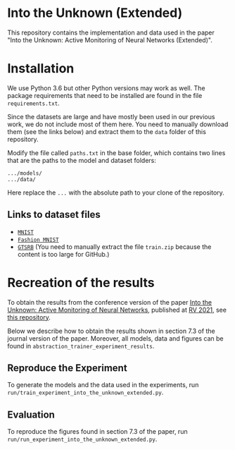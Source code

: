 # Into the Unknown (Extended)

This repository contains the implementation and data used in the paper "Into the Unknown: Active Monitoring of Neural Networks (Extended)".

# Installation

We use Python 3.6 but other Python versions may work as well.
The package requirements that need to be installed are found in the file `requirements.txt`.

Since the datasets are large and have mostly been used in our previous work, we do not include most of them here.
You need to manually download them (see the links below) and extract them to the `data` folder of this repository.

Modify the file called `paths.txt` in the base folder, which contains two lines that are the paths to the model and dataset folders:

```
.../models/
.../data/
```

Here replace the `...` with the absolute path to your clone of the repository.

## Links to dataset files

- [`MNIST`](https://github.com/VeriXAI/Outside-the-Box/tree/master/data/MNIST)
- [`Fashion MNIST`](https://github.com/VeriXAI/Outside-the-Box/tree/master/data/Fashion_MNIST)
- [`GTSRB`](https://github.com/VeriXAI/Outside-the-Box/tree/master/data/GTSRB) (You need to manually extract the file `train.zip` because the content is too large for GitHub.)


# Recreation of the results

To obtain the results from the conference version of the paper [Into the Unknown: Active Monitoring of Neural Networks](https://arxiv.org/pdf/2009.06429), published at [RV 2021](https://uva-mcps-lab.github.io/RV21/), see [this repository](https://github.com/VeriXAI/Into-the-Unknown).

Below we describe how to obtain the results shown in section 7.3 of the journal version of the paper.
Moreover, all models, data and figures can be found in `abstraction_trainer_experiment_results`.


## Reproduce the Experiment

To generate the models and the data used in the experiments, run `run/train_experiment_into_the_unknown_extended.py`.


## Evaluation

To reproduce the figures found in section 7.3 of the paper, run `run/run_experiment_into_the_unknown_extended.py`.

